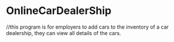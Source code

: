 # OnlineCarDealerShip

//this program is for employers to add cars to the inventory of a car dealership, they can view all details of the cars.
